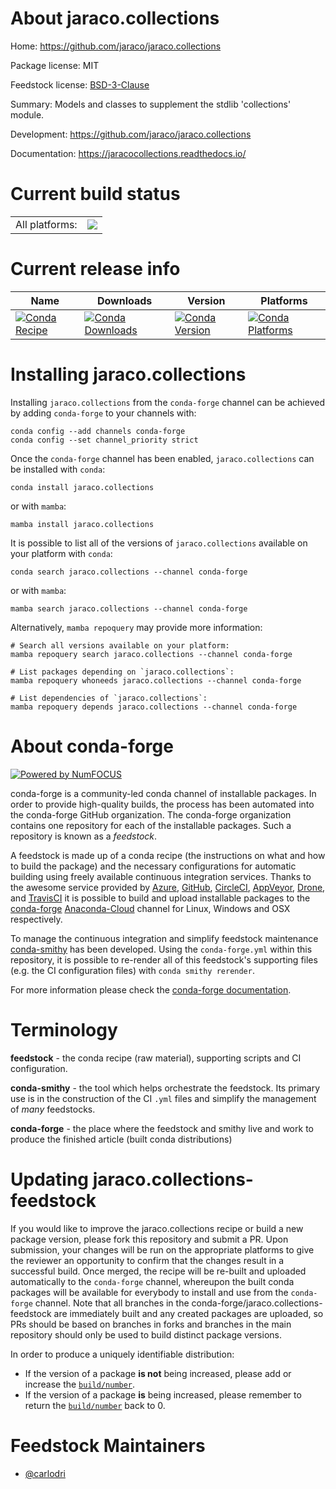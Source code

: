 About jaraco.collections
========================

Home: https://github.com/jaraco/jaraco.collections

Package license: MIT

Feedstock license: [BSD-3-Clause](https://github.com/conda-forge/jaraco.collections-feedstock/blob/main/LICENSE.txt)

Summary: Models and classes to supplement the stdlib 'collections' module.

Development: https://github.com/jaraco/jaraco.collections

Documentation: https://jaracocollections.readthedocs.io/

Current build status
====================


<table><tr><td>All platforms:</td>
    <td>
      <a href="https://dev.azure.com/conda-forge/feedstock-builds/_build/latest?definitionId=8630&branchName=main">
        <img src="https://dev.azure.com/conda-forge/feedstock-builds/_apis/build/status/jaraco.collections-feedstock?branchName=main">
      </a>
    </td>
  </tr>
</table>

Current release info
====================

| Name | Downloads | Version | Platforms |
| --- | --- | --- | --- |
| [![Conda Recipe](https://img.shields.io/badge/recipe-jaraco.collections-green.svg)](https://anaconda.org/conda-forge/jaraco.collections) | [![Conda Downloads](https://img.shields.io/conda/dn/conda-forge/jaraco.collections.svg)](https://anaconda.org/conda-forge/jaraco.collections) | [![Conda Version](https://img.shields.io/conda/vn/conda-forge/jaraco.collections.svg)](https://anaconda.org/conda-forge/jaraco.collections) | [![Conda Platforms](https://img.shields.io/conda/pn/conda-forge/jaraco.collections.svg)](https://anaconda.org/conda-forge/jaraco.collections) |

Installing jaraco.collections
=============================

Installing `jaraco.collections` from the `conda-forge` channel can be achieved by adding `conda-forge` to your channels with:

```
conda config --add channels conda-forge
conda config --set channel_priority strict
```

Once the `conda-forge` channel has been enabled, `jaraco.collections` can be installed with `conda`:

```
conda install jaraco.collections
```

or with `mamba`:

```
mamba install jaraco.collections
```

It is possible to list all of the versions of `jaraco.collections` available on your platform with `conda`:

```
conda search jaraco.collections --channel conda-forge
```

or with `mamba`:

```
mamba search jaraco.collections --channel conda-forge
```

Alternatively, `mamba repoquery` may provide more information:

```
# Search all versions available on your platform:
mamba repoquery search jaraco.collections --channel conda-forge

# List packages depending on `jaraco.collections`:
mamba repoquery whoneeds jaraco.collections --channel conda-forge

# List dependencies of `jaraco.collections`:
mamba repoquery depends jaraco.collections --channel conda-forge
```


About conda-forge
=================

[![Powered by
NumFOCUS](https://img.shields.io/badge/powered%20by-NumFOCUS-orange.svg?style=flat&colorA=E1523D&colorB=007D8A)](https://numfocus.org)

conda-forge is a community-led conda channel of installable packages.
In order to provide high-quality builds, the process has been automated into the
conda-forge GitHub organization. The conda-forge organization contains one repository
for each of the installable packages. Such a repository is known as a *feedstock*.

A feedstock is made up of a conda recipe (the instructions on what and how to build
the package) and the necessary configurations for automatic building using freely
available continuous integration services. Thanks to the awesome service provided by
[Azure](https://azure.microsoft.com/en-us/services/devops/), [GitHub](https://github.com/),
[CircleCI](https://circleci.com/), [AppVeyor](https://www.appveyor.com/),
[Drone](https://cloud.drone.io/welcome), and [TravisCI](https://travis-ci.com/)
it is possible to build and upload installable packages to the
[conda-forge](https://anaconda.org/conda-forge) [Anaconda-Cloud](https://anaconda.org/)
channel for Linux, Windows and OSX respectively.

To manage the continuous integration and simplify feedstock maintenance
[conda-smithy](https://github.com/conda-forge/conda-smithy) has been developed.
Using the ``conda-forge.yml`` within this repository, it is possible to re-render all of
this feedstock's supporting files (e.g. the CI configuration files) with ``conda smithy rerender``.

For more information please check the [conda-forge documentation](https://conda-forge.org/docs/).

Terminology
===========

**feedstock** - the conda recipe (raw material), supporting scripts and CI configuration.

**conda-smithy** - the tool which helps orchestrate the feedstock.
                   Its primary use is in the construction of the CI ``.yml`` files
                   and simplify the management of *many* feedstocks.

**conda-forge** - the place where the feedstock and smithy live and work to
                  produce the finished article (built conda distributions)


Updating jaraco.collections-feedstock
=====================================

If you would like to improve the jaraco.collections recipe or build a new
package version, please fork this repository and submit a PR. Upon submission,
your changes will be run on the appropriate platforms to give the reviewer an
opportunity to confirm that the changes result in a successful build. Once
merged, the recipe will be re-built and uploaded automatically to the
`conda-forge` channel, whereupon the built conda packages will be available for
everybody to install and use from the `conda-forge` channel.
Note that all branches in the conda-forge/jaraco.collections-feedstock are
immediately built and any created packages are uploaded, so PRs should be based
on branches in forks and branches in the main repository should only be used to
build distinct package versions.

In order to produce a uniquely identifiable distribution:
 * If the version of a package **is not** being increased, please add or increase
   the [``build/number``](https://docs.conda.io/projects/conda-build/en/latest/resources/define-metadata.html#build-number-and-string).
 * If the version of a package **is** being increased, please remember to return
   the [``build/number``](https://docs.conda.io/projects/conda-build/en/latest/resources/define-metadata.html#build-number-and-string)
   back to 0.

Feedstock Maintainers
=====================

* [@carlodri](https://github.com/carlodri/)

